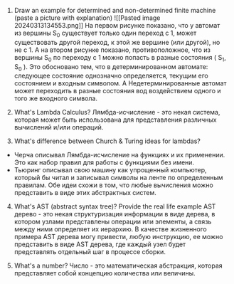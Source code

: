 1. Draw an example for determined and non-determined finite machine (paste a picture with explanation)
![[Pasted image 20240313134553.png]]
На первом рисунке  показано, что у автомат из вершины S<sub>0</sub> существует только один переход с 1, может существовать другой переход, к этой же вершине (или другой), но не с 1.
А на втором рисунке показано, противоположное, что из вершины  S<sub>0</sub> по переходу с 1 можно попасть в разные состояния ( S<sub>1</sub>,  S<sub>0</sub> ). Это обосновано тем, что в детерминированном автомате: следующее состояние однозначно определяется, текущим его состоянием и входным символом.  А Недетерминированные автомат может переходить в разные состояния вод воздействием одного и того же входного символа.

2.  What's Lambda Calculus?
Лямбда-исчисление - это некая система, которая может быть использована для представления различных вычислений и/или операций.

3.  What's difference between Church & Turing ideas for lambdas?
- Черча описывал Лямбда-исчисление  на функциях и их применении. Это как набор правил для работы с функциями без имени.
- Тьюринг описывал свою машину как упрощенный компьютер, который бы читал и записывал символы на ленте по определенным правилам.
Обе идеи схожи в том, что любые вычисления можно представить в виде этих абстрактных систем.

4. What's AST (abstract syntax tree)? Provide the real life example
AST дерево - это некая структуризация информации в виде дерева, в котором узлами представлены операции или элементы, а связь между ними определяет их иерархию. 
В качестве жизненного примера AST дерева могу привести, любую инструкцию, ее можно представить в виде AST дерева, где каждый узел будет представлять отдельный шаг в процессе сборки.

5. What's a number?
 Число - это математическая абстракция, которая представляет собой концепцию количества или величины.